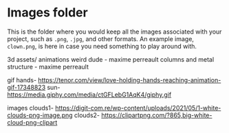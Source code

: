 # Images folder

This is the folder where you would keep all the images associated with your project, such as `.png`, `.jpg`, and other formats. An example image, `clown.png`, is here in case you need something to play around with.


3d assets/ animations
weird dude - maxime perreault
columns and metal structure - maxime perreault

gif
hands- https://tenor.com/view/love-holding-hands-reaching-animation-gif-17348823
sun- https://media.giphy.com/media/ctGFLebG1AqK4/giphy.gif

images
clouds1- https://digit-com.re/wp-content/uploads/2021/05/1-white-clouds-png-image.png
clouds2- https://clipartpng.com/?865,big-white-cloud-png-clipart

